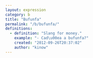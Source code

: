 ```yaml
---
layout: expression
category: b
title: "Bufunfa"
permalink: "/b/bufunfa/"
definitions:
  - definition: "Slang for money."
    example: "- Cad\u00ea a bufunfa?"
    created: "2012-09-26T20:37:02"
    author: "kinow"
---
```

